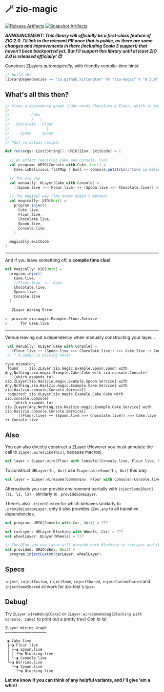 # 🪄 zio-magic

[![Release Artifacts][Badge-SonatypeReleases]][Link-SonatypeReleases]
[![Snapshot Artifacts][Badge-SonatypeSnapshots]][Link-SonatypeSnapshots]

***ANNOUNCEMENT: This library will officially be a first-class feature of ZIO 2.0. I'll link to the relevant PR once that is public, as there are some changes and improvements in there (including Scala 3 support) that haven't been backported yet. But I'll support this library until at least ZIO 2.0 is released officially! 😊***

Construct ZLayers _automagically_, with friendly compile-time hints!

```sbt
// build.sbt
libraryDependencies += "io.github.kitlangton" %% "zio-magic" % "0.3.6"
```

## What's all this then?

```scala
// Given a dependency graph (Cake needs Chocolate & Flour, which in turn need Spoon)*
//
//          Cake
//          /   \
//   Chocolate   Flour
//       |         |
//     Spoon     Spoon
//
// *Not an actual recipe.

def run(args: List[String]): URIO[ZEnv, ExitCode] = {
  
  // An effect requiring Cake and Console. Yum!
  val program: URIO[Console with Cake, Unit] =
    Cake.isDelicious.flatMap { bool => console.putStrLn(s"Cake is delicious: $bool") }

  // The old way
  val manually: ULayer[Cake with Console] =
    ((Spoon.live >>> Flour.live) ++ (Spoon.live >>> Chocolate.live)) >>> Cake.live ++ Console.live

  // The magical way (The order doesn't matter)
  val magically: UIO[Unit] =
    program.inject(
      Cake.live,
      Flour.live,
      Chocolate.live,
      Spoon.live,
      Console.live
    )

  magically.exitCode
}
```

---- 

And if you leave something off, a **compile time clue**!

```scala
val magically: UIO[Unit] =
  program.inject(
    Cake.live,
    //Flour.live, <-- Oops
    Chocolate.live,
    Spoon.live,
    Console.live
  )
```

```sh
   ZLayer Wiring Error

>  provide zio.magic.Example.Flour.Service
>      for Cake.live
```

----
Versus leaving out a dependency when manually constructing your layer...

```scala
 val manually: ULayer[Cake with Console] =
   (Flour.live ++ (Spoon.live >>> Chocolate.live)) >>> Cake.live ++ Console.live
 // ^ A Spoon is missing here! 
```

```shell
type mismatch;
 found   : zio.ZLayer[zio.magic.Example.Spoon.Spoon with Any,Nothing,zio.magic.Example.Cake.Cake with zio.console.Console]
    (which expands to)  zio.ZLayer[zio.Has[zio.magic.Example.Spoon.Service] with Any,Nothing,zio.Has[zio.magic.Example.Cake.Service] with zio.Has[zio.console.Console.Service]]
 required: zio.ULayer[zio.magic.Example.Cake.Cake with zio.console.Console]
    (which expands to)  zio.ZLayer[Any,Nothing,zio.Has[zio.magic.Example.Cake.Service] with zio.Has[zio.console.Console.Service]]
      ((Flour.live) ++ (Spoon.live >>> Chocolate.live)) >>> Cake.live ++ Console.live
```

## Also

You can also directly construct a ZLayer (However you must annotate the call to `ZLayer.wire[LikeThis]`, because macros).

```scala
val layer = ZLayer.wire[Flour with Console](Console.live, Flour.live, Spoon.live)
```

To construct `URLayer[In, Out]` use `ZLayer.wireSome[In, Out]` this way:

```scala
val layer = ZLayer.wireSome[CommonEnv, Flour with Console](Console.live, Flour.live, Spoon.live)
```

Alternatively you can provide environment partially with `injectSome[Rest](l1, l2, l3)` - similarly to `.provideSomeLayer`.

There's also `.injectCustom` for which behaves similarly to `.provideCustomLayer`, only it also provides `ZEnv.any` to all transitive dependencies.

```scala
val program: URIO[Console with Car, Unit] = ???

val carLayer: URLayer[Blocking with Wheels, Car] = ???
val wheelLayer: ULayer[Wheels] = ???

// The ZEnv you use later will provide both Blocking to carLayer and Console to the program
val provided: URIO[ZEnv, Unit] = 
  program.injectCustom(carLayer, wheelLayer)
```

## Specs

`inject`, `injectCustom`, `injectSome`, `injectShared`, `injectCustomShared` and `injectSomeShared` all work for zio-test's `Spec`. 

## Debug!

Try `ZLayer.wireDebug[Cake]` or `ZLayer.wireSomeDebug[Blocking with Console, Cake]` to print out a pretty tree! _Ooh la la!_

```shell
ZLayer Wiring Graph
===================

 ◉ Cake.live
 ├─◑ Flour.live
 │ ├─◑ Spoon.live
 │ │ ╰─◑ Blocking.live
 │ ╰─◑ Console.live
 ╰─◑ Berries.live
   ╰─◑ Spoon.live
     ╰─◑ Blocking.live
```

**Let me know if you can think of any helpful variants, and I'll give 'em a whirl!**

[Badge-SonatypeReleases]: https://img.shields.io/nexus/r/https/oss.sonatype.org/io.github.kitlangton/zio-magic_2.13.svg "Sonatype Releases"
[Badge-SonatypeSnapshots]: https://img.shields.io/nexus/s/https/oss.sonatype.org/io.github.kitlangton/zio-magic_2.13.svg "Sonatype Snapshots"
[Link-SonatypeSnapshots]: https://oss.sonatype.org/content/repositories/snapshots/io/github/kitlangton/zio-magic_2.13/ "Sonatype Snapshots"
[Link-SonatypeReleases]: https://oss.sonatype.org/content/repositories/releases/io/github/kitlangton/zio-magic_2.13/ "Sonatype Releases"

